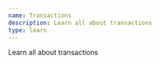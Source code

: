 ```yaml
---
name: Transactions
description: Learn all about transactions
type: learn
---
```


Learn all about transactions